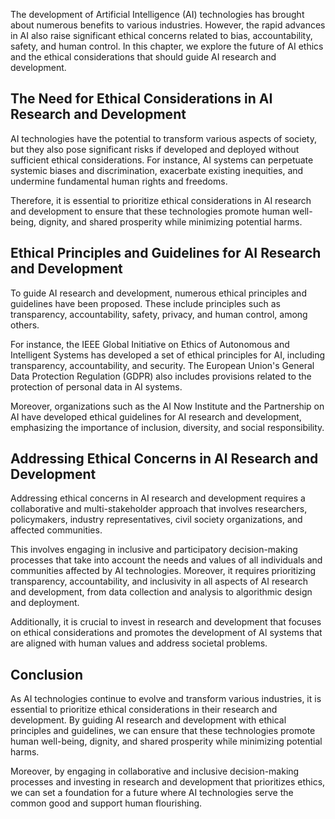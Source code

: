 

The development of Artificial Intelligence (AI) technologies has brought about numerous benefits to various industries. However, the rapid advances in AI also raise significant ethical concerns related to bias, accountability, safety, and human control. In this chapter, we explore the future of AI ethics and the ethical considerations that should guide AI research and development.

The Need for Ethical Considerations in AI Research and Development
------------------------------------------------------------------

AI technologies have the potential to transform various aspects of society, but they also pose significant risks if developed and deployed without sufficient ethical considerations. For instance, AI systems can perpetuate systemic biases and discrimination, exacerbate existing inequities, and undermine fundamental human rights and freedoms.

Therefore, it is essential to prioritize ethical considerations in AI research and development to ensure that these technologies promote human well-being, dignity, and shared prosperity while minimizing potential harms.

Ethical Principles and Guidelines for AI Research and Development
-----------------------------------------------------------------

To guide AI research and development, numerous ethical principles and guidelines have been proposed. These include principles such as transparency, accountability, safety, privacy, and human control, among others.

For instance, the IEEE Global Initiative on Ethics of Autonomous and Intelligent Systems has developed a set of ethical principles for AI, including transparency, accountability, and security. The European Union's General Data Protection Regulation (GDPR) also includes provisions related to the protection of personal data in AI systems.

Moreover, organizations such as the AI Now Institute and the Partnership on AI have developed ethical guidelines for AI research and development, emphasizing the importance of inclusion, diversity, and social responsibility.

Addressing Ethical Concerns in AI Research and Development
----------------------------------------------------------

Addressing ethical concerns in AI research and development requires a collaborative and multi-stakeholder approach that involves researchers, policymakers, industry representatives, civil society organizations, and affected communities.

This involves engaging in inclusive and participatory decision-making processes that take into account the needs and values of all individuals and communities affected by AI technologies. Moreover, it requires prioritizing transparency, accountability, and inclusivity in all aspects of AI research and development, from data collection and analysis to algorithmic design and deployment.

Additionally, it is crucial to invest in research and development that focuses on ethical considerations and promotes the development of AI systems that are aligned with human values and address societal problems.

Conclusion
----------

As AI technologies continue to evolve and transform various industries, it is essential to prioritize ethical considerations in their research and development. By guiding AI research and development with ethical principles and guidelines, we can ensure that these technologies promote human well-being, dignity, and shared prosperity while minimizing potential harms.

Moreover, by engaging in collaborative and inclusive decision-making processes and investing in research and development that prioritizes ethics, we can set a foundation for a future where AI technologies serve the common good and support human flourishing.
